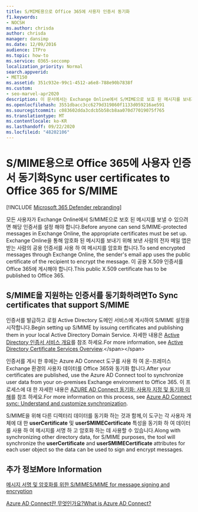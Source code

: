 ```yaml
---
title: S/MIME용으로 Office 365에 사용자 인증서 동기화
f1.keywords:
- NOCSH
ms.author: chrisda
author: chrisda
manager: dansimp
ms.date: 12/09/2016
audience: ITPro
ms.topic: how-to
ms.service: O365-seccomp
localization_priority: Normal
search.appverid:
- MET150
ms.assetid: 351c932e-99c1-4512-a6e8-788e90b7838f
ms.custom:
- seo-marvel-apr2020
description: 이 문서에서는 Exchange Online에서 S/MIME으로 보호 된 메시지를 보내기 전에 Office 365에 적절 한 인증서를 게시 하는 방법을 알아봅니다.
ms.openlocfilehash: 3551dbacc3cc6279d319860f1133d059216ae591
ms.sourcegitcommit: c083602dda3cdcb5b58cb8aa070d77019075f765
ms.translationtype: MT
ms.contentlocale: ko-KR
ms.lasthandoff: 09/22/2020
ms.locfileid: "48202106"
---
```

# <a name="sync-user-certificates-to-office-365-for-smime"></a><span data-ttu-id="8f4e7-103">S/MIME용으로 Office 365에 사용자 인증서 동기화</span><span class="sxs-lookup"><span data-stu-id="8f4e7-103">Sync user certificates to Office 365 for S/MIME</span></span>

[!INCLUDE [Microsoft 365 Defender rebranding](../includes/microsoft-defender-for-office.md)]


<span data-ttu-id="8f4e7-104">모든 사용자가 Exchange Online에서 S/MIME으로 보호 된 메시지를 보낼 수 있으려면 해당 인증서를 설정 해야 합니다.</span><span class="sxs-lookup"><span data-stu-id="8f4e7-104">Before anyone can send S/MIME-protected messages in Exchange Online, the appropriate certificates must be set up.</span></span> <span data-ttu-id="8f4e7-105">Exchange Online을 통해 암호화 된 메시지를 보내기 위해 보낸 사람의 전자 메일 앱은 받는 사람의 공용 인증서를 사용 하 여 메시지를 암호화 합니다.</span><span class="sxs-lookup"><span data-stu-id="8f4e7-105">To send encrypted messages through Exchange Online, the sender's email app uses the public certificate of the recipient to encrypt the message.</span></span> <span data-ttu-id="8f4e7-106">이 공용 X.509 인증서를 Office 365에 게시해야 합니다.</span><span class="sxs-lookup"><span data-stu-id="8f4e7-106">This public X.509 certificate has to be published to Office 365.</span></span>

## <a name="to-sync-certificates-that-support-smime"></a><span data-ttu-id="8f4e7-107">S/MIME을 지원하는 인증서를 동기화하려면</span><span class="sxs-lookup"><span data-stu-id="8f4e7-107">To Sync certificates that support S/MIME</span></span>

<span data-ttu-id="8f4e7-108">인증서를 발급하고 로컬 Active Directory 도메인 서비스에 게시하여 S/MIME 설정을 시작합니다.</span><span class="sxs-lookup"><span data-stu-id="8f4e7-108">Begin setting up S/MIME by issuing certificates and publishing them in your local Active Directory Domain Service.</span></span> <span data-ttu-id="8f4e7-109">자세한 내용은 [Active Directory 인증서 서비스 개요](https://docs.microsoft.com/previous-versions/windows/it-pro/windows-server-2012-R2-and-2012/hh831740(v=ws.11))를 참조 하세요.</span><span class="sxs-lookup"><span data-stu-id="8f4e7-109">For more information, see [Active Directory Certificate Services Overview](https://docs.microsoft.com/previous-versions/windows/it-pro/windows-server-2012-R2-and-2012/hh831740(v=ws.11)).</span></span>

<span data-ttu-id="8f4e7-110">인증서를 게시 한 후에는 Azure AD Connect 도구를 사용 하 여 온-프레미스 Exchange 환경의 사용자 데이터를 Office 365와 동기화 합니다.</span><span class="sxs-lookup"><span data-stu-id="8f4e7-110">After your certificates are published, use the Azure AD Connect tool to synchronize user data from your on-premises Exchange environment to Office 365.</span></span> <span data-ttu-id="8f4e7-111">이 프로세스에 대 한 자세한 내용은 [AZURE AD Connect 동기화: 사용자 지정 및 동기화 이해](https://docs.microsoft.com/azure/active-directory/hybrid/how-to-connect-sync-whatis)를 참조 하세요.</span><span class="sxs-lookup"><span data-stu-id="8f4e7-111">For more information on this process, see [Azure AD Connect sync: Understand and customize synchronization](https://docs.microsoft.com/azure/active-directory/hybrid/how-to-connect-sync-whatis).</span></span>

<span data-ttu-id="8f4e7-112">S/MIME을 위해 다른 디렉터리 데이터를 동기화 하는 것과 함께,이 도구는 각 사용자 개체에 대 한  **userCertificate** 및 **userSMIMECertificate** 특성을 동기화 하 여 데이터를 사용 하 여 메시지를 서명 하 고 암호화 하는 데 사용할 수 있습니다.</span><span class="sxs-lookup"><span data-stu-id="8f4e7-112">Along with synchronizing other directory data, for S/MIME purposes, the tool will synchronize the  **userCertificate** and **userSMIMECertificate** attributes for each user object so the data can be used to sign and encrypt messages.</span></span>

## <a name="more-information"></a><span data-ttu-id="8f4e7-113">추가 정보</span><span class="sxs-lookup"><span data-stu-id="8f4e7-113">More Information</span></span>

[<span data-ttu-id="8f4e7-114">메시지 서명 및 암호화를 위한 S/MIME</span><span class="sxs-lookup"><span data-stu-id="8f4e7-114">S/MIME for message signing and encryption</span></span>](s-mime-for-message-signing-and-encryption.md)

[<span data-ttu-id="8f4e7-115">Azure AD Connect란 무엇인가요?</span><span class="sxs-lookup"><span data-stu-id="8f4e7-115">What is Azure AD Connect?</span></span>](https://docs.microsoft.com/azure/active-directory/hybrid/whatis-azure-ad-connect)
